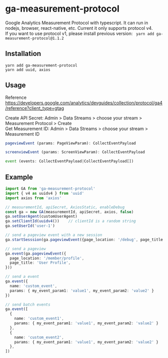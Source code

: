 # ga-measurement-protocol 

Google Analytics Measurement Protocol with typescript. It can run in nodejs, browser, react-native, etc.
Current it only supports protocol v4.  
If you want to use protocol v1, please install previous version: ` yarn add ga-measurement-protocol@1.1.2`


## Installation

```console
yarn add ga-measurement-protocol
yarn add uuid, axios
```

## Usage
Reference https://developers.google.com/analytics/devguides/collection/protocol/ga4/reference?client_type=gtag

Create API Secret: Admin > Data Streams > choose your stream > Measurement Protocol > Create  
Get Measurement ID: Admin > Data Streams > choose your stream > Measurement ID

```typescript
pageviewEvent (params: PageViewParam): CollectEventPayload

screenviewEvent (params: ScreenViewParam): CollectEventPayload

event (events: CollectEventPayload|CollectEventPayload[])
```

## Example

```typescript
import GA from 'ga-measurement-protocol'
import { v4 as uuidv4 } from 'uuid'
import axios from 'axios'

// measurementId, apiSecret, AxiosStatic, enableDebug
const ga = new GA(measurementId, apiSecret, axios, false)
ga.setUserAgent(customUserAgent)
ga.setClientId(uuidv4())    // clientId is a random string
ga.setUserId('user-1')

// send a pageview event with a new session
ga.startSesssion(ga.pageviewEvent({page_location: '/debug', page_title: 'Debug Page'}), uuidv4())

// send a pageview
ga.event(ga.pageviewEvent({
  page_location: '/member/profile',
  page_title: 'User Profile',
}))

// send a event
ga.event({
  name: 'custom_event',
  params: { my_event_param1: 'value1', my_event_param2: 'value2' }
})

// send batch events
ga.event([
  {
    name: 'custom_event1',
    params: { my_event_param1: 'value1', my_event_param2: 'value2' }
  },
  {
    name: 'custom_event2',
    params: { my_event_param1: 'value1', my_event_param2: 'value2' }
  },
])
```
